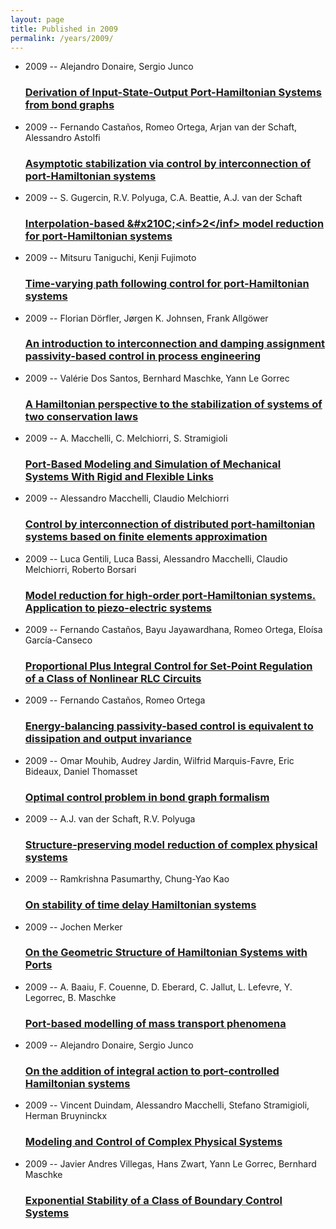 ```yaml
---
layout: page
title: Published in 2009
permalink: /years/2009/
---
```


<ul class="post-list">

  <li>
    <span class="post-meta">2009 -- Alejandro Donaire, Sergio Junco</span>
    <h3><a class="post-link" href="../../derivation-of-input-state-output-port-hamiltonian-systems-from-bond-graphs">Derivation of Input-State-Output Port-Hamiltonian Systems from bond graphs</a></h3>
  </li>
  <li>
    <span class="post-meta">2009 -- Fernando Castaños, Romeo Ortega, Arjan van der Schaft, Alessandro Astolfi</span>
    <h3><a class="post-link" href="../../asymptotic-stabilization-via-control-by-interconnection-of-port-hamiltonian-systems">Asymptotic stabilization via control by interconnection of port-Hamiltonian systems</a></h3>
  </li>
  <li>
    <span class="post-meta">2009 -- S. Gugercin, R.V. Polyuga, C.A. Beattie, A.J. van der Schaft</span>
    <h3><a class="post-link" href="../../interpolation-based-amp-x210c-lt-inf-gt-2-lt-inf-gt-model-reduction-for-port-hamiltonian-systems">Interpolation-based &amp;#x210C;&lt;inf&gt;2&lt;/inf&gt; model reduction for port-Hamiltonian systems</a></h3>
  </li>
  <li>
    <span class="post-meta">2009 -- Mitsuru Taniguchi, Kenji Fujimoto</span>
    <h3><a class="post-link" href="../../time-varying-path-following-control-for-port-hamiltonian-systems">Time-varying path following control for port-Hamiltonian systems</a></h3>
  </li>
  <li>
    <span class="post-meta">2009 -- Florian Dörfler, Jørgen K. Johnsen, Frank Allgöwer</span>
    <h3><a class="post-link" href="../../an-introduction-to-interconnection-and-damping-assignment-passivity-based-control-in-process-engineering">An introduction to interconnection and damping assignment passivity-based control in process engineering</a></h3>
  </li>
  <li>
    <span class="post-meta">2009 -- Valérie Dos Santos, Bernhard Maschke, Yann Le Gorrec</span>
    <h3><a class="post-link" href="../../a-hamiltonian-perspective-to-the-stabilization-of-systems-of-two-conservation-laws">A Hamiltonian perspective to the stabilization of systems of two conservation laws</a></h3>
  </li>
  <li>
    <span class="post-meta">2009 -- A. Macchelli, C. Melchiorri, S. Stramigioli</span>
    <h3><a class="post-link" href="../../port-based-modeling-and-simulation-of-mechanical-systems-with-rigid-and-flexible-links">Port-Based Modeling and Simulation of Mechanical Systems With Rigid and Flexible Links</a></h3>
  </li>
  <li>
    <span class="post-meta">2009 -- Alessandro Macchelli, Claudio Melchiorri</span>
    <h3><a class="post-link" href="../../control-by-interconnection-of-distributed-port-hamiltonian-systems-based-on-finite-elements-approximation">Control by interconnection of distributed port-hamiltonian systems based on finite elements approximation</a></h3>
  </li>
  <li>
    <span class="post-meta">2009 -- Luca Gentili, Luca Bassi, Alessandro Macchelli, Claudio Melchiorri, Roberto Borsari</span>
    <h3><a class="post-link" href="../../model-reduction-for-high-order-port-hamiltonian-systems-application-to-piezo-electric-systems">Model reduction for high-order port-Hamiltonian systems. Application to piezo-electric systems</a></h3>
  </li>
  <li>
    <span class="post-meta">2009 -- Fernando Castaños, Bayu Jayawardhana, Romeo Ortega, Eloísa García-Canseco</span>
    <h3><a class="post-link" href="../../proportional-plus-integral-control-for-set-point-regulation-of-a-class-of-nonlinear-rlc-circuits">Proportional Plus Integral Control for Set-Point Regulation of a Class of Nonlinear RLC Circuits</a></h3>
  </li>
  <li>
    <span class="post-meta">2009 -- Fernando Castaños, Romeo Ortega</span>
    <h3><a class="post-link" href="../../energy-balancing-passivity-based-control-is-equivalent-to-dissipation-and-output-invariance">Energy-balancing passivity-based control is equivalent to dissipation and output invariance</a></h3>
  </li>
  <li>
    <span class="post-meta">2009 -- Omar Mouhib, Audrey Jardin, Wilfrid Marquis-Favre, Eric Bideaux, Daniel Thomasset</span>
    <h3><a class="post-link" href="../../optimal-control-problem-in-bond-graph-formalism">Optimal control problem in bond graph formalism</a></h3>
  </li>
  <li>
    <span class="post-meta">2009 -- A.J. van der Schaft, R.V. Polyuga</span>
    <h3><a class="post-link" href="../../structure-preserving-model-reduction-of-complex-physical-systems">Structure-preserving model reduction of complex physical systems</a></h3>
  </li>
  <li>
    <span class="post-meta">2009 -- Ramkrishna Pasumarthy, Chung-Yao Kao</span>
    <h3><a class="post-link" href="../../on-stability-of-time-delay-hamiltonian-systems">On stability of time delay Hamiltonian systems</a></h3>
  </li>
  <li>
    <span class="post-meta">2009 -- Jochen Merker</span>
    <h3><a class="post-link" href="../../on-the-geometric-structure-of-hamiltonian-systems-with-ports">On the Geometric Structure of Hamiltonian Systems with Ports</a></h3>
  </li>
  <li>
    <span class="post-meta">2009 -- A. Baaiu, F. Couenne, D. Eberard, C. Jallut, L. Lefevre, Y. Legorrec, B. Maschke</span>
    <h3><a class="post-link" href="../../port-based-modelling-of-mass-transport-phenomena">Port-based modelling of mass transport phenomena</a></h3>
  </li>
  <li>
    <span class="post-meta">2009 -- Alejandro Donaire, Sergio Junco</span>
    <h3><a class="post-link" href="../../on-the-addition-of-integral-action-to-port-controlled-hamiltonian-systems">On the addition of integral action to port-controlled Hamiltonian systems</a></h3>
  </li>
  <li>
    <span class="post-meta">2009 -- Vincent Duindam, Alessandro Macchelli, Stefano Stramigioli, Herman Bruyninckx</span>
    <h3><a class="post-link" href="../../modeling-and-control-of-complex-physical-systems">Modeling and Control of Complex Physical Systems</a></h3>
  </li>
  <li>
    <span class="post-meta">2009 -- Javier Andres Villegas, Hans Zwart, Yann Le Gorrec, Bernhard Maschke</span>
    <h3><a class="post-link" href="../../exponential-stability-of-a-class-of-boundary-control-systems">Exponential Stability of a Class of Boundary Control Systems</a></h3>
  </li>
</ul>
